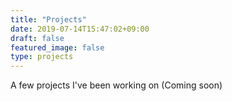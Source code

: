 ```yaml
---
title: "Projects"
date: 2019-07-14T15:47:02+09:00
draft: false
featured_image: false
type: projects
---
```

A few projects I've been working on (Coming soon)